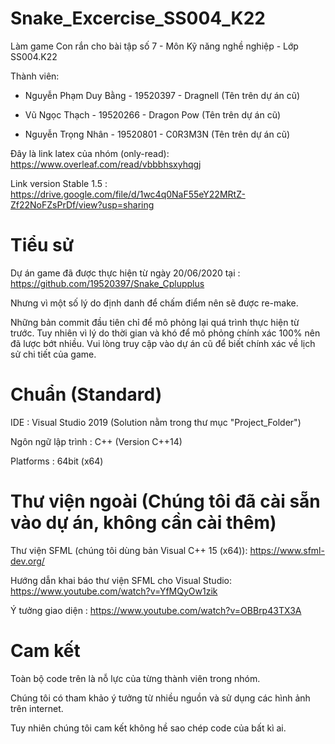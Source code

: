 # Snake_Excercise_SS004_K22

Làm game Con rắn cho bài tập số 7 - Môn Kỹ năng nghề nghiệp - Lớp SS004.K22

Thành viên:

- Nguyễn Phạm Duy Bằng - 19520397 - Dragnell (Tên trên dự án cũ)

- Vũ Ngọc Thạch - 19520266 - Dragon Pow (Tên trên dự án cũ)

- Nguyễn Trọng Nhân - 19520801 - C0R3M3N (Tên trên dự án cũ)

Đây là link latex của nhóm (only-read): https://www.overleaf.com/read/vbbbhsxyhqgj

Link version Stable 1.5 : https://drive.google.com/file/d/1wc4q0NaF55eY22MRtZ-Zf22NoFZsPrDf/view?usp=sharing

# Tiểu sử

Dự án game đã được thực hiện từ ngày 20/06/2020 tại : https://github.com/19520397/Snake_Cplupplus

Nhưng vì một số lý do định danh để chấm điểm nên sẽ được re-make.

Những bản commit đầu tiên chỉ để mô phỏng lại quá trình thực hiện từ trước. Tuy nhiên vì lý do thời gian và khó để mô phỏng chính xác 100% nên đã lược bớt nhiều. Vui lòng truy cập vào dự án cũ để biết chính xác về lịch sử chi tiết của game.

# Chuẩn (Standard)

IDE : Visual Studio 2019 (Solution nằm trong thư mục "Project_Folder")

Ngôn ngữ lập trình : C++ (Version C++14)

Platforms : 64bit (x64)

# Thư viện ngoài (Chúng tôi đã cài sẵn vào dự án, không cần cài thêm)

Thư viện SFML (chúng tôi dùng bản Visual C++ 15 (x64)): https://www.sfml-dev.org/

Hướng dẫn khai báo thư viện SFML cho Visual Studio: https://www.youtube.com/watch?v=YfMQyOw1zik

Ý tưởng giao diện : https://www.youtube.com/watch?v=OBBrp43TX3A

# Cam kết

Toàn bộ code trên là nỗ lực của từng thành viên trong nhóm.

Chúng tôi có tham khảo ý tưởng từ nhiều nguồn và sử dụng các hình ảnh trên internet.

Tuy nhiên chúng tôi cam kết không hề sao chép code của bất kì ai.
